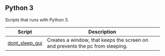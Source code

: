 ## Python 3

Scripts that runs with Python 3.

| Script | Description |
|-|-|
| [dont_sleep_gui](dont_sleep_gui.py) | Creates a window, that keeps the screen on and prevents the pc from sleeping. |
